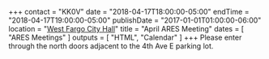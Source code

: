 +++
contact = "KK0V"
date = "2018-04-17T18:00:00-05:00"
endTime = "2018-04-17T19:00:00-05:00"
publishDate = "2017-01-01T01:00:00-06:00"
location = "[West Fargo City Hall](/places/west-fargo-city-hall/)"
title = "April ARES Meeting"
dates = [ "ARES Meetings" ]
outputs = [ "HTML", "Calendar" ]
+++
Please enter through the north
doors adjacent to the 4th Ave E parking lot.
